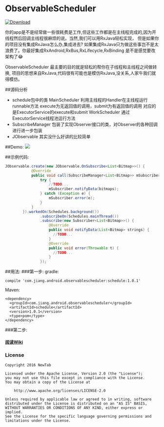 # ObservableScheduler

[ ![Download](https://api.bintray.com/packages/yuesong/maven/ObservableScheduler/images/download.svg) ](https://bintray.com/yuesong/maven/ObservableScheduler/_latestVersion)

你的app是不是经常做一些很耗费是工作,但这些工作都是在主线程完成的,因为开线程然后回调主线程很麻烦的说。当然,我们可以用RxJava轻松实现，
但是如果你的项目没有集成RxJava怎么办,集成进去? 如果集成RxJava只为做这些事岂不是太浪费了。你最好集成RxAndroid,RxBus,RxLifecycle,RxBinding
是不是感觉要改架构了😂

ObservableScheduler 最主要的目的就是轻松的帮你在子线程和主线程之间做转换, 项目的思想来自RxJava,代码很有可能也是模仿RxJava,没关系,人家牛我们就得模仿。

##源码分析
- schedule包中的类
        MainScheduler 利用主线程的Handler在主线程运行runnable方法 execute为无返回值的调用，submit为有返回值的调用
        对应的是ExecutorService的execute和submit
        WorkScheduler 通过ExecutorService线程池运行方法
- SubscribeManager
        包装了实现Observer<T>接口的类，对Observer的各种回调进行进一步包装
- JObservable 其实没什么好讲的比较简单





##Demo:
![](https://raw.githubusercontent.com/jiang111/ObservableScheduler/master/art/art.gif)

##示例代码:
```java
JObservable.create(new JObservable.OnSubscribe<List<Bitmap>>() {
            @Override
            public void call(SubscribeManager<List<Bitmap>> mSubscriber) {
                try {
                    //TODO... 
                    mSubscriber.notifyData(bitmaps);
                } catch (Exception e) {
                    mSubscriber.error(e);
                }
            }
        }).workedOn(Schedules.background())
                .subscribeOn(Schedules.mainThread())
                .subscribe(new Subscriber<List<Bitmap>>() {
                    @Override
                    public void notifyData(List<Bitmap> strings) {
                      //TODO... 
                    }
                    @Override
                    public void error(Throwable t) {
                      //TODO... 
                    }
                });
```

##用法:
###第一步:
gradle:
```
compile 'com.jiang.android.observablescheduler:schedule:1.0.1'
```
Maven:
```
<dependency>
  <groupId>com.jiang.android.observablescheduler</groupId>
  <artifactId>schedule</artifactId>
  <version>1.0.1</version>
  <type>pom</type>
</dependency>
```

###第二步:
#### [阅读Wiki](https://github.com/jiang111/ObservableScheduler/wiki)

### License

    Copyright 2016 NewTab

    Licensed under the Apache License, Version 2.0 (the "License");
    you may not use this file except in compliance with the License.
    You may obtain a copy of the License at

        http://www.apache.org/licenses/LICENSE-2.0

    Unless required by applicable law or agreed to in writing, software
    distributed under the License is distributed on an "AS IS" BASIS,
    WITHOUT WARRANTIES OR CONDITIONS OF ANY KIND, either express or implied.
    See the License for the specific language governing permissions and
    limitations under the License.
